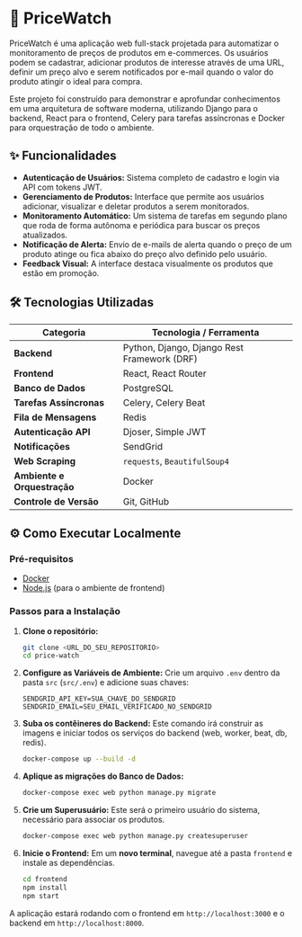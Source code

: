 # 🚀 PriceWatch

PriceWatch é uma aplicação web full-stack projetada para automatizar o monitoramento de preços de produtos em e-commerces. Os usuários podem se cadastrar, adicionar produtos de interesse através de uma URL, definir um preço alvo e serem notificados por e-mail quando o valor do produto atingir o ideal para compra.

Este projeto foi construído para demonstrar e aprofundar conhecimentos em uma arquitetura de software moderna, utilizando Django para o backend, React para o frontend, Celery para tarefas assíncronas e Docker para orquestração de todo o ambiente.

## ✨ Funcionalidades

- **Autenticação de Usuários:** Sistema completo de cadastro e login via API com tokens JWT.
- **Gerenciamento de Produtos:** Interface que permite aos usuários adicionar, visualizar e deletar produtos a serem monitorados.
- **Monitoramento Automático:** Um sistema de tarefas em segundo plano que roda de forma autônoma e periódica para buscar os preços atualizados.
- **Notificação de Alerta:** Envio de e-mails de alerta quando o preço de um produto atinge ou fica abaixo do preço alvo definido pelo usuário.
- **Feedback Visual:** A interface destaca visualmente os produtos que estão em promoção.

## 🛠️ Tecnologias Utilizadas

| Categoria                  | Tecnologia / Ferramenta                                |
| -------------------------- | ------------------------------------------------------ |
| **Backend** | Python, Django, Django Rest Framework (DRF)            |
| **Frontend** | React, React Router                                    |
| **Banco de Dados** | PostgreSQL                                             |
| **Tarefas Assíncronas** | Celery, Celery Beat                                    |
| **Fila de Mensagens** | Redis                                                  |
| **Autenticação API** | Djoser, Simple JWT                                     |
| **Notificações** | SendGrid                                               |
| **Web Scraping** | `requests`, `BeautifulSoup4`                           |
| **Ambiente e Orquestração**| Docker                                 |
| **Controle de Versão** | Git, GitHub                                            |

## ⚙️ Como Executar Localmente

### Pré-requisitos
- [Docker](https://www.docker.com/products/docker-desktop/)
- [Node.js](https://nodejs.org/) (para o ambiente de frontend)

### Passos para a Instalação

1.  **Clone o repositório:**
    ```bash
    git clone <URL_DO_SEU_REPOSITORIO>
    cd price-watch
    ```

2.  **Configure as Variáveis de Ambiente:**
    Crie um arquivo `.env` dentro da pasta `src` (`src/.env`) e adicione suas chaves:
    ```env
    SENDGRID_API_KEY=SUA_CHAVE_DO_SENDGRID
    SENDGRID_EMAIL=SEU_EMAIL_VERIFICADO_NO_SENDGRID
    ```

3.  **Suba os contêineres do Backend:**
    Este comando irá construir as imagens e iniciar todos os serviços do backend (web, worker, beat, db, redis).
    ```bash
    docker-compose up --build -d
    ```

4.  **Aplique as migrações do Banco de Dados:**
    ```bash
    docker-compose exec web python manage.py migrate
    ```

5.  **Crie um Superusuário:**
    Este será o primeiro usuário do sistema, necessário para associar os produtos.
    ```bash
    docker-compose exec web python manage.py createsuperuser
    ```

6.  **Inicie o Frontend:**
    Em um **novo terminal**, navegue até a pasta `frontend` e instale as dependências.
    ```bash
    cd frontend
    npm install
    npm start
    ```

A aplicação estará rodando com o frontend em `http://localhost:3000` e o backend em `http://localhost:8000`.